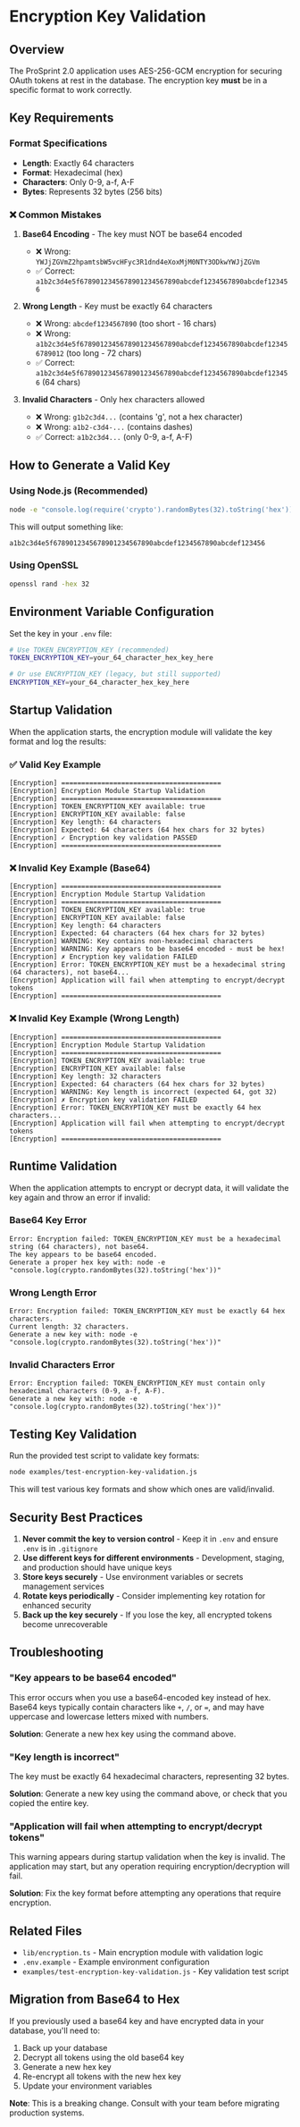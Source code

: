 # Encryption Key Validation

## Overview

The ProSprint 2.0 application uses AES-256-GCM encryption for securing OAuth tokens at rest in the database. The encryption key **must** be in a specific format to work correctly.

## Key Requirements

### Format Specifications

- **Length**: Exactly 64 characters
- **Format**: Hexadecimal (hex)
- **Characters**: Only 0-9, a-f, A-F
- **Bytes**: Represents 32 bytes (256 bits)

### ❌ Common Mistakes

1. **Base64 Encoding** - The key must NOT be base64 encoded
   - ❌ Wrong: `YWJjZGVmZ2hpamtsbW5vcHFyc3R1dnd4eXoxMjM0NTY3ODkwYWJjZGVm`
   - ✅ Correct: `a1b2c3d4e5f6789012345678901234567890abcdef1234567890abcdef123456`

2. **Wrong Length** - Key must be exactly 64 characters
   - ❌ Wrong: `abcdef1234567890` (too short - 16 chars)
   - ❌ Wrong: `a1b2c3d4e5f6789012345678901234567890abcdef1234567890abcdef123456789012` (too long - 72 chars)
   - ✅ Correct: `a1b2c3d4e5f6789012345678901234567890abcdef1234567890abcdef123456` (64 chars)

3. **Invalid Characters** - Only hex characters allowed
   - ❌ Wrong: `g1b2c3d4...` (contains 'g', not a hex character)
   - ❌ Wrong: `a1b2-c3d4-...` (contains dashes)
   - ✅ Correct: `a1b2c3d4...` (only 0-9, a-f, A-F)

## How to Generate a Valid Key

### Using Node.js (Recommended)

```bash
node -e "console.log(require('crypto').randomBytes(32).toString('hex'))"
```

This will output something like:
```
a1b2c3d4e5f6789012345678901234567890abcdef1234567890abcdef123456
```

### Using OpenSSL

```bash
openssl rand -hex 32
```

## Environment Variable Configuration

Set the key in your `.env` file:

```bash
# Use TOKEN_ENCRYPTION_KEY (recommended)
TOKEN_ENCRYPTION_KEY=your_64_character_hex_key_here

# Or use ENCRYPTION_KEY (legacy, but still supported)
ENCRYPTION_KEY=your_64_character_hex_key_here
```

## Startup Validation

When the application starts, the encryption module will validate the key format and log the results:

### ✅ Valid Key Example

```
[Encryption] ========================================
[Encryption] Encryption Module Startup Validation
[Encryption] ========================================
[Encryption] TOKEN_ENCRYPTION_KEY available: true
[Encryption] ENCRYPTION_KEY available: false
[Encryption] Key length: 64 characters
[Encryption] Expected: 64 characters (64 hex chars for 32 bytes)
[Encryption] ✓ Encryption key validation PASSED
[Encryption] ========================================
```

### ❌ Invalid Key Example (Base64)

```
[Encryption] ========================================
[Encryption] Encryption Module Startup Validation
[Encryption] ========================================
[Encryption] TOKEN_ENCRYPTION_KEY available: true
[Encryption] ENCRYPTION_KEY available: false
[Encryption] Key length: 64 characters
[Encryption] Expected: 64 characters (64 hex chars for 32 bytes)
[Encryption] WARNING: Key contains non-hexadecimal characters
[Encryption] WARNING: Key appears to be base64 encoded - must be hex!
[Encryption] ✗ Encryption key validation FAILED
[Encryption] Error: TOKEN_ENCRYPTION_KEY must be a hexadecimal string (64 characters), not base64...
[Encryption] Application will fail when attempting to encrypt/decrypt tokens
[Encryption] ========================================
```

### ❌ Invalid Key Example (Wrong Length)

```
[Encryption] ========================================
[Encryption] Encryption Module Startup Validation
[Encryption] ========================================
[Encryption] TOKEN_ENCRYPTION_KEY available: true
[Encryption] ENCRYPTION_KEY available: false
[Encryption] Key length: 32 characters
[Encryption] Expected: 64 characters (64 hex chars for 32 bytes)
[Encryption] WARNING: Key length is incorrect (expected 64, got 32)
[Encryption] ✗ Encryption key validation FAILED
[Encryption] Error: TOKEN_ENCRYPTION_KEY must be exactly 64 hex characters...
[Encryption] Application will fail when attempting to encrypt/decrypt tokens
[Encryption] ========================================
```

## Runtime Validation

When the application attempts to encrypt or decrypt data, it will validate the key again and throw an error if invalid:

### Base64 Key Error

```
Error: Encryption failed: TOKEN_ENCRYPTION_KEY must be a hexadecimal string (64 characters), not base64. 
The key appears to be base64 encoded. 
Generate a proper hex key with: node -e "console.log(crypto.randomBytes(32).toString('hex'))"
```

### Wrong Length Error

```
Error: Encryption failed: TOKEN_ENCRYPTION_KEY must be exactly 64 hex characters. 
Current length: 32 characters. 
Generate a new key with: node -e "console.log(crypto.randomBytes(32).toString('hex'))"
```

### Invalid Characters Error

```
Error: Encryption failed: TOKEN_ENCRYPTION_KEY must contain only hexadecimal characters (0-9, a-f, A-F). 
Generate a new key with: node -e "console.log(crypto.randomBytes(32).toString('hex'))"
```

## Testing Key Validation

Run the provided test script to validate key formats:

```bash
node examples/test-encryption-key-validation.js
```

This will test various key formats and show which ones are valid/invalid.

## Security Best Practices

1. **Never commit the key to version control** - Keep it in `.env` and ensure `.env` is in `.gitignore`
2. **Use different keys for different environments** - Development, staging, and production should have unique keys
3. **Store keys securely** - Use environment variables or secrets management services
4. **Rotate keys periodically** - Consider implementing key rotation for enhanced security
5. **Back up the key securely** - If you lose the key, all encrypted tokens become unrecoverable

## Troubleshooting

### "Key appears to be base64 encoded"

This error occurs when you use a base64-encoded key instead of hex. Base64 keys typically contain characters like `+`, `/`, or `=`, and may have uppercase and lowercase letters mixed with numbers.

**Solution**: Generate a new hex key using the command above.

### "Key length is incorrect"

The key must be exactly 64 hexadecimal characters, representing 32 bytes.

**Solution**: Generate a new key using the command above, or check that you copied the entire key.

### "Application will fail when attempting to encrypt/decrypt tokens"

This warning appears during startup validation when the key is invalid. The application may start, but any operation requiring encryption/decryption will fail.

**Solution**: Fix the key format before attempting any operations that require encryption.

## Related Files

- `lib/encryption.ts` - Main encryption module with validation logic
- `.env.example` - Example environment configuration
- `examples/test-encryption-key-validation.js` - Key validation test script

## Migration from Base64 to Hex

If you previously used a base64 key and have encrypted data in your database, you'll need to:

1. Back up your database
2. Decrypt all tokens using the old base64 key
3. Generate a new hex key
4. Re-encrypt all tokens with the new hex key
5. Update your environment variables

**Note**: This is a breaking change. Consult with your team before migrating production systems.
